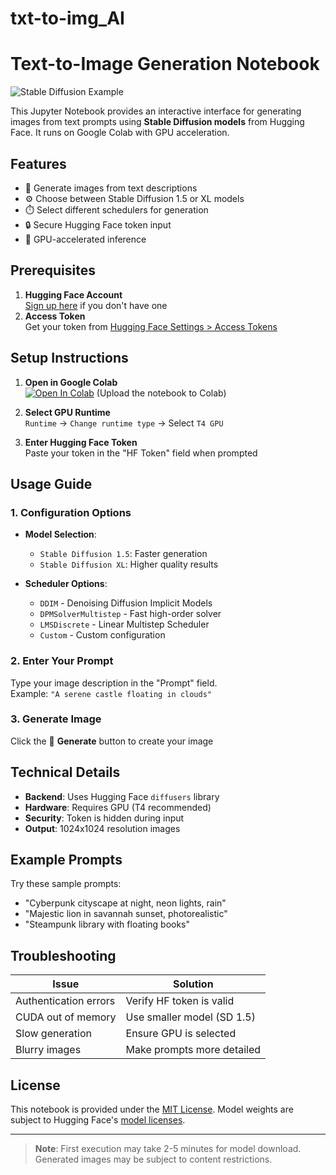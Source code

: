 # txt-to-img_AI

# Text-to-Image Generation Notebook

![Stable Diffusion Example](generated_image_example.png) <!-- Optional header image -->

This Jupyter Notebook provides an interactive interface for generating images from text prompts using **Stable Diffusion models** from Hugging Face. It runs on Google Colab with GPU acceleration.

## Features
- 🎨 Generate images from text descriptions
- ⚙️ Choose between Stable Diffusion 1.5 or XL models
- ⏱️ Select different schedulers for generation
- 🔒 Secure Hugging Face token input
- 🚀 GPU-accelerated inference

## Prerequisites
1. **Hugging Face Account**  
   [Sign up here](https://huggingface.co/join) if you don't have one
2. **Access Token**  
   Get your token from [Hugging Face Settings > Access Tokens](https://huggingface.co/settings/tokens)

## Setup Instructions
1. **Open in Google Colab**  
   [![Open In Colab](https://colab.research.google.com/assets/colab-badge.svg)](https://colab.research.google.com/github/your-repo/your-notebook)
   (Upload the notebook to Colab)

2. **Select GPU Runtime**  
   `Runtime` → `Change runtime type` → Select `T4 GPU`

3. **Enter Hugging Face Token**  
   Paste your token in the "HF Token" field when prompted

## Usage Guide
### 1. Configuration Options
- **Model Selection**:
  - `Stable Diffusion 1.5`: Faster generation
  - `Stable Diffusion XL`: Higher quality results
  
- **Scheduler Options**:
  - `DDIM` - Denoising Diffusion Implicit Models
  - `DPMSolverMultistep` - Fast high-order solver
  - `LMSDiscrete` - Linear Multistep Scheduler
  - `Custom` - Custom configuration

### 2. Enter Your Prompt
Type your image description in the "Prompt" field.  
Example: `"A serene castle floating in clouds"`

### 3. Generate Image
Click the 🚀 **Generate** button to create your image

## Technical Details
- **Backend**: Uses Hugging Face `diffusers` library
- **Hardware**: Requires GPU (T4 recommended)
- **Security**: Token is hidden during input
- **Output**: 1024x1024 resolution images

## Example Prompts
Try these sample prompts:
- "Cyberpunk cityscape at night, neon lights, rain"
- "Majestic lion in savannah sunset, photorealistic"
- "Steampunk library with floating books"

## Troubleshooting
| Issue | Solution |
|-------|----------|
| Authentication errors | Verify HF token is valid |
| CUDA out of memory | Use smaller model (SD 1.5) |
| Slow generation | Ensure GPU is selected |
| Blurry images | Make prompts more detailed |

## License
This notebook is provided under the [MIT License](LICENSE). Model weights are subject to Hugging Face's [model licenses](https://huggingface.co/models).

---
> **Note**: First execution may take 2-5 minutes for model download.  
> Generated images may be subject to content restrictions.
